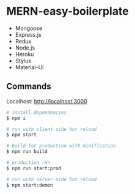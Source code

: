 # MERN-easy-boilerplate

* Mongoose
* Express.js
* Redux
* Node.js
* Heroku
* Stylus
* Material-UI

## Commands

Localhost: [http://localhost:3000](http://localhost:3000)

``` bash
# install dependencies
$ npm i

# run with client-side hot reload
$ npm start

# build for production with minification
$ npm run build

# production run
$ npm run start:prod
```

``` bash
# run with server-side hot reload
$ npm start:demon
```
